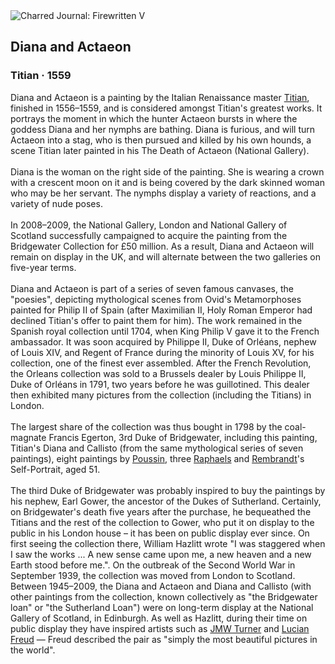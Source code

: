 <div class="artwork-of-the-day">
  <div class="container">
    <div class="img-wrapper">
      <img
        src="https://uploads2.wikiart.org/00129/images/titian/diana-and-actaeon.jpg!Large.jpg"
        alt="Charred Journal: Firewritten V" />
    </div>
    <div class="artwork-detail">
      <div class="artwork-origin"> 
        <h2 class="artwork-name">Diana and Actaeon</h2>
        <h3 class="artist">
          Titian
                    ·  1559
        </h3>
      </div>
      <p class="description">
        <span class="artwork-description-text ng-binding" ng-bind-html="viewModel.ArtworkOfTheDay.Description | unsafe">Diana and Actaeon is a painting by the Italian Renaissance master <a target="_blank" href="/en/titian">Titian</a>, finished in 1556–1559, and is considered amongst Titian's greatest works. It portrays the moment in which the hunter Actaeon bursts in where the goddess Diana and her nymphs are bathing. Diana is furious, and will turn Actaeon into a stag, who is then pursued and killed by his own hounds, a scene Titian later painted in his The Death of Actaeon (National Gallery).
<br>
<br>Diana is the woman on the right side of the painting. She is wearing a crown with a crescent moon on it and is being covered by the dark skinned woman who may be her servant. The nymphs display a variety of reactions, and a variety of nude poses.
<br>
<br>In 2008–2009, the National Gallery, London and National Gallery of Scotland successfully campaigned to acquire the painting from the Bridgewater Collection for £50&nbsp;million. As a result, Diana and Actaeon will remain on display in the UK, and will alternate between the two galleries on five-year terms.
<br>
<br>Diana and Actaeon is part of a series of seven famous canvases, the "poesies", depicting mythological scenes from Ovid's Metamorphoses painted for Philip II of Spain (after Maximilian II, Holy Roman Emperor had declined Titian's offer to paint them for him). The work remained in the Spanish royal collection until 1704, when King Philip V gave it to the French ambassador. It was soon acquired by Philippe II, Duke of Orléans, nephew of Louis XIV, and Regent of France during the minority of Louis XV, for his collection, one of the finest ever assembled. After the French Revolution, the Orleans collection was sold to a Brussels dealer by Louis Philippe II, Duke of Orléans in 1791, two years before he was guillotined. This dealer then exhibited many pictures from the collection (including the Titians) in London.
<br>
<br>The largest share of the collection was thus bought in 1798 by the coal-magnate Francis Egerton, 3rd Duke of Bridgewater, including this painting, Titian's Diana and Callisto (from the same mythological series of seven paintings), eight paintings by <a target="_blank" href="/en/nicolas-poussin">Poussin</a>, three <a target="_blank" href="/en/raphael">Raphaels</a> and <a target="_blank" href="/en/rembrandt">Rembrandt</a>'s Self-Portrait, aged 51.
<br>
<br>The third Duke of Bridgewater was probably inspired to buy the paintings by his nephew, Earl Gower, the ancestor of the Dukes of Sutherland. Certainly, on Bridgewater's death five years after the purchase, he bequeathed the Titians and the rest of the collection to Gower, who put it on display to the public in his London house – it has been on public display ever since. On first seeing the collection there, William Hazlitt wrote "I was staggered when I saw the works&nbsp;... A new sense came upon me, a new heaven and a new Earth stood before me.". On the outbreak of the Second World War in September 1939, the collection was moved from London to Scotland. Between 1945–2009, the Diana and Actaeon and Diana and Callisto (with other paintings from the collection, known collectively as "the Bridgewater loan" or "the Sutherland Loan") were on long-term display at the National Gallery of Scotland, in Edinburgh. As well as Hazlitt, during their time on public display they have inspired artists such as <a target="_blank" href="/en/william-turner">JMW Turner</a> and <a target="_blank" href="/en/lucian-freud">Lucian Freud</a> — Freud described the pair as "simply the most beautiful pictures in the world".</span>
                        <div class="text-shadow-container" ng-show="showShadow" style=""></div>
      </p>
    </div>
  </div>

</div>
